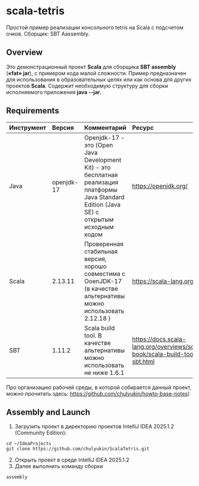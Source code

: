 # scala-tetris
Простой пример реализации консольного tetris на Scala с подсчетом очков. Cборщик: SBT Aassembly.  

## Overview
Это демонстрационный проект **Scala** для сборщика **SBT assembly** (**«fat» jar**),
с примером кода малой сложности. Пример предназначен для использования в образовательных целях
или как основа для других проектов **Scala**. Содержит необходимую структуру для сборки исполняемого приложения **java --jar**.

## Requirements
| Инструмент    |Версия|Комментарий|Ресурс|
|:--------------|:-|:-|:-|
| Java          |openjdk-17|Openjdk-17 - это (Open Java Development Kit) - это бесплатная реализация платформы Java Standard Edition (Java SE) с открытым исходным кодом |https://openjdk.org/|
| Scala         |2.13.11|Проверенная стабильная версия, хорошо совместима с OoenJDK-17 (в качестве альтернативы можно использовать 2.12.18 )|https://scala-lang.org/|
| SBT           |1.11.2| Scala build tool. В качестве альтернативы можно использовать не ниже 1.6.1|https://docs.scala-lang.org/overviews/scala-book/scala-build-tool-sbt.html|  

Про организацию рабочей среды, в которой собирается данный проект, можно прочитать здесь: https://github.com/chulyukin/howto-base-notes)

## Assembly and Launch
1) Загрузить проект в директорию проектов IntelliJ IDEA 2025.1.2 (Community Edition):
```console
cd ~/IdeaProjects
git clone https://github.com/chulyukin/ScalaTetris.git
```
2) Открыть проект в среде IntelliJ IDEA 2025.1.2
3) Далее выполнить команду сборки
```console
assembly
```
